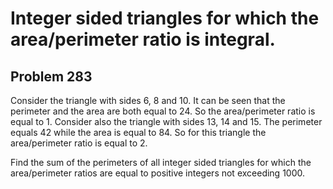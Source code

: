 #  Integer sided triangles for which the  area/perimeter ratio is integral.
## Problem 283



Consider the triangle with sides 6, 8 and 10. It can be seen that the perimeter and the area are both equal to 24. 
So the area/perimeter ratio is equal to 1.
Consider also the triangle with sides 13, 14 and 15. The perimeter equals 42 while the area is equal to 84. 
So for this triangle the area/perimeter ratio is equal to 2.


Find the sum of the perimeters of all integer sided triangles for which the area/perimeter ratios are equal to positive integers not exceeding 1000.




